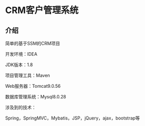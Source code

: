 # CRM客户管理系统

## 介绍

简单的基于SSM的CRM项目

开发环境：IDEA

JDK版本：1.8

项目管理工具：Maven

Web服务器：Tomcat9.0.56

数据库管理系统：Mysql8.0.28

涉及到的技术：

Spring，SpringMVC，Mybatis，JSP，jQuery，ajax，bootstrap等
